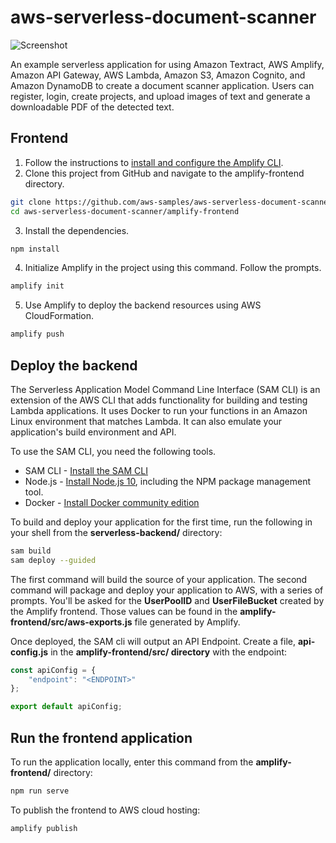 # aws-serverless-document-scanner

![Screenshot](https://raw.githubusercontent.com/aws-samples/aws-serverless-document-scanner/master/screenshot.png)


An example serverless application for using Amazon Textract, AWS Amplify, Amazon API Gateway, AWS Lambda, Amazon S3, Amazon Cognito, and Amazon DynamoDB to create a document scanner application. Users can register, login, create projects, and upload images of text and generate a downloadable PDF of the detected text. 


## Frontend 
1.	Follow the instructions to [install and configure the Amplify CLI](https://aws-amplify.github.io/docs/).
2.	Clone this project from GitHub and navigate to the amplify-frontend directory.

```bash
git clone https://github.com/aws-samples/aws-serverless-document-scanner
cd aws-serverless-document-scanner/amplify-frontend
```

3.	Install the dependencies.

```bash
npm install
```

4.	Initialize Amplify in the project using this command. Follow the prompts. 

```bash
amplify init
```

5.	Use Amplify to deploy the backend resources using AWS CloudFormation.

```bash
amplify push
```

## Deploy the backend

The Serverless Application Model Command Line Interface (SAM CLI) is an extension of the AWS CLI that adds functionality for building and testing Lambda applications. It uses Docker to run your functions in an Amazon Linux environment that matches Lambda. It can also emulate your application's build environment and API.

To use the SAM CLI, you need the following tools.

* SAM CLI - [Install the SAM CLI](https://docs.aws.amazon.com/serverless-application-model/latest/developerguide/serverless-sam-cli-install.html)
* Node.js - [Install Node.js 10](https://nodejs.org/en/), including the NPM package management tool.
* Docker - [Install Docker community edition](https://hub.docker.com/search/?type=edition&offering=community)

To build and deploy your application for the first time, run the following in your shell from the **serverless-backend/** directory:

```bash
sam build
sam deploy --guided
```

The first command will build the source of your application. The second command will package and deploy your application to AWS, with a series of prompts. You'll be asked for the **UserPoolID** and **UserFileBucket** created by the Amplify frontend. Those values can be found in the **amplify-frontend/src/aws-exports.js** file generated by Amplify. 

Once deployed, the SAM cli will output an API Endpoint. Create a file, **api-config.js** in the **amplify-frontend/src/ directory** with the endpoint:

```js
const apiConfig = {
    "endpoint": "<ENDPOINT>"
};

export default apiConfig;

```

## Run the frontend application

To run the application locally, enter this command from the **amplify-frontend/** directory:

```bash
npm run serve
```

To publish the frontend to AWS cloud hosting:

```bash
amplify publish
```